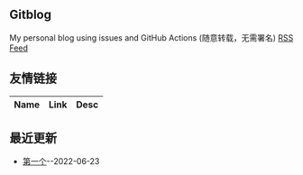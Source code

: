 ## Gitblog
My personal blog using issues and GitHub Actions (随意转载，无需署名)
[RSS Feed](https://raw.githubusercontent.com/Juwenlee/issue_blog/master/feed.xml)
## 友情链接
| Name | Link | Desc | 
 | ---- | ---- | ---- |
## 最近更新
- [第一个](https://github.com/Juwenlee/issue_blog/issues/2)--2022-06-23
